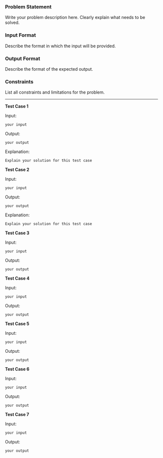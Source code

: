### Problem Statement
Write your problem description here. Clearly explain what needs to be solved.

### Input Format
Describe the format in which the input will be provided.

### Output Format
Describe the format of the expected output.

### Constraints
List all constraints and limitations for the problem.

---

**Test Case 1**

Input:
```
your input
```

Output:
```
your output
```


Explanation:
```
Explain your solution for this test case
```


**Test Case 2**

Input:
```
your input
```

Output:
```
your output
```

Explanation:
```
Explain your solution for this test case
```



**Test Case 3**

Input:
```
your input
```

Output:
```
your output
```


**Test Case 4**

Input:
```
your input
```

Output:
```
your output
```

**Test Case 5**

Input:
```
your input
```

Output:
```
your output
```

**Test Case 6**

Input:
```
your input
```

Output:
```
your output
```

**Test Case 7**

Input:
```
your input
```

Output:
```
your output
```
